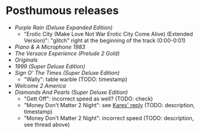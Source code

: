 # Posthumous releases

* *Purple Rain (Deluxe Expanded Edition)*
  * "Erotic City (Make Love Not War Erotic City Come Alive) (Extended Version)":  "glitch" right at the beginning of the track (0:00-0:01)
* *Piano & A Microphone 1983*
* *The Versace Experience (Prelude 2 Gold)*
* *Originals*
* *1999 (Super Deluxe Edition)*
* *Sign O’ The Times (Super Deluxe Edition)*
  * "Wally": table warble (TODO: timestamp) 
* *Welcome 2 America*
* *Diamonds And Pearls (Super Deluxe Edition)*
  * "Gett Off": incorrect speed as well? (TODO: check) 
  * "Money Don’t Matter 2 Night": see [Kares' reply](https://prince.org/msg/7/470977?&pg=2) (TODO: description, timestamp)
  * "Money Don’t Matter 2 Night": incorrect speed (TODO: description, see thread above)
